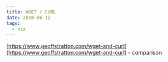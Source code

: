```yaml
---
title: WGET / CURL
date: 2018-06-12
tags:
  - nix
---
```


[https://www.geoffstratton.com/wget-and-curl](https://www.geoffstratton.com/wget-and-curl) - comparison
